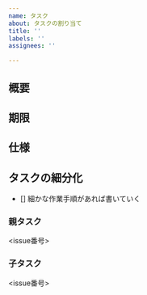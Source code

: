 ```yaml
---
name: タスク
about: タスクの割り当て
title: ''
labels: ''
assignees: ''

---
```


## 概要

## 期限

## 仕様

## タスクの細分化
- [] 細かな作業手順があれば書いていく

### 親タスク
<issue番号>

### 子タスク
<issue番号>
